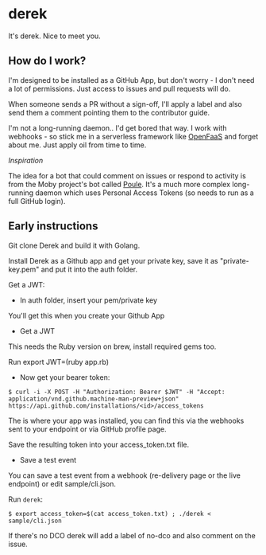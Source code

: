 # derek
It's derek. Nice to meet you.

## How do I work?

I'm designed to be installed as a GitHub App, but don't worry - I don't need a lot of permissions. Just access to issues and pull requests will do.

When someone sends a PR without a sign-off, I'll apply a label and also send them a comment pointing them to the contributor guide.

I'm not a long-running daemon.. I'd get bored that way. I work with webhooks - so stick me in a serverless framework like [OpenFaaS](https://github.com/alexellis/faas) and forget about me. Just apply oil from time to time.

*Inspiration*

The idea for a bot that could comment on issues or respond to activity is from the Moby project's bot called [Poule](https://github.com/icecrime/poule). It's a much more complex long-running daemon which uses Personal Access Tokens (so needs to run as a full GitHub login).

## Early instructions

Git clone Derek and build it with Golang.

Install Derek as a Github app and get your private key, save it as "private-key.pem" and put it into the auth folder.

Get a JWT:

* In auth folder, insert your pem/private key

You'll get this when you create your Github App

* Get a JWT

This needs the Ruby version on brew, install required gems too.

Run export JWT=(ruby app.rb)

* Now get your bearer token:

```
$ curl -i -X POST -H "Authorization: Bearer $JWT" -H "Accept: application/vnd.github.machine-man-preview+json" https://api.github.com/installations/<id>/access_tokens
```

The <id> is where your app was installed, you can find this via the webhooks sent to your endpoint or via GitHub profile page.

Save the resulting token into your access_token.txt file.

* Save a test event

You can save a test event from a webhook (re-delivery page or the live endpoint) or edit sample/cli.json.

Run `derek`:

```
$ export access_token=$(cat access_token.txt) ; ./derek < sample/cli.json 
```

If there's no DCO derek will add a label of no-dco and also comment on the issue.